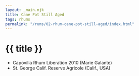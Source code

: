 ```yaml
---
layout: _main.njk
title: Cane Pot Still Aged
tags: rhums
permalink: "/rums/02-rhum-cane-pot-still-aged/index.html"
---
```

<!-- markdownlint-disable MD025 -->
# {{ title }}
<!-- markdownlint-disable MD025 -->

<div class="index">

* Capovilla Rhum Liberation 2010 (Marie Galante)
* St. George Calif. Reserve Agricole (Calif., USA)

</div>
